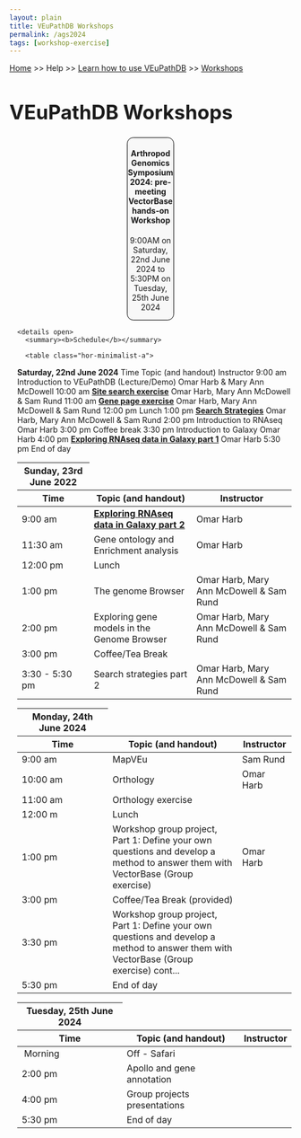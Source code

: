 ```yaml
---
layout: plain
title: VEuPathDB Workshops
permalink: /ags2024
tags: [workshop-exercise]
---
```

<style>
  h1 {
    font-size: 2.5em;
  }
  div.contents {
    margin-left: 1em;
    margin-bottom: 3em;
  }
  
  div.workshop {
    margin: 2em 1em;
  }

details summary, details ul {
  margin-top: 1em;
}
details summary {
  font-size: 120%;
  color: #069;
}
details p, details table {
  margin-left: 2em;
}
details table {
  margin-right: 6em;
}

table {
  margin-top: 1em;
  border-collapse: collapse;
}
/*
table, th, td {
  border: 1px solid black;
  padding: 0.5em;
}
*/
tr.break td {
  background-color: #DCDCDC;
}

table.hor-minimalist-a {
  text-align: left;
}
table.hor-minimalist-a th {
  font-size: 110%;
  font-weight: 400;
  color: #039;
  border-bottom: 2px solid #6678b1;
  padding: 0.5em;
  text-align: left;
}
table.hor-minimalist-a tr {
  border-bottom: 1px solid #ddd;
}
table.hor-minimalist-a tr:hover td {
  color: #039; 
}
table.hor-minimalist-a tr.other td {
  background-color: #fafafa;         
}
table.hor-minimalist-a tbody {
  display: table-row-group;
  vertical-align: middle;
  border-color: inherit;
}
table.hor-minimalist-a td {
  color: #669; 
  padding: 0.5em 0.5em 0.5em;
  vertical-align: middle;
}
table.hor-minimalist-a tfoot {
  font-size: 90%;
}
table.hor-minimalist-a tfoot tr {
  border:0;
}
th.time {
  width: 10%;
}
th.event {
  width: 50%;
}
th.author {
  width: 20%;
}
th.recording {
  width: 20%;
}
div.centered-title {
    border: 1px solid black;
    border-radius: 0.8em;
    text-align: center;
    margin-left: 15em;
    margin-right: 15em;
    background: #F8F8F8;
}
</style>

<p><a href="/">Home</a> >> Help >> 
   <a href="/a/app/static-content/landing.html">Learn how to use VEuPathDB</a> >> 
   <a href="/a/app/static-content/workshops.html">Workshops</a></p>

<h1>VEuPathDB Workshops</h1>
<div class="static-content">


  <div class="centered-title">     
    <h4>Arthropod Genomics Symposium 2024: pre-meeting VectorBase hands-on Workshop</h4>
    <p>9:00AM on Saturday, 22nd June 2024 to 5:30PM on Tuesday, 25th June 2024</p>
  </div>

  

<div class="contents">

    <details open>
      <summary><b>Schedule</b></summary>
      
      <table class="hor-minimalist-a">
<thead>
<tr>
<th><strong>Saturday, 22nd June 2024</strong></th>
</tr>
<tr>
<th>Time</th>
<th>Topic (and handout)</th>
<th>Instructor</th>
</tr>
</thead>
<tbody>
<tr>
<td>9:00 am</td>
<td>Introduction to VEuPathDB (Lecture/Demo)</td>
<td>Omar Harb &amp; Mary Ann McDowell</td>
</tr>
<tr>
<td>10:00 am</td>
<td><a href="{{'/documents/ags2024/Site_Search_AGS2024.pdf' | absolute_url}}"><b>Site search exercise</b></a></td>
<td style="max-width:300px;">Omar Harb, Mary Ann McDowell &amp; Sam Rund</td>
</tr>
<tr>
<td>11:00 am</td>
<td><a href="{{'/documents/ags2024/Gene_Page_AGS2024.pdf' | absolute_url}}"><b>Gene page exercise</b></a></td>
<td style="max-width:300px;">Omar Harb, Mary Ann McDowell &amp; Sam Rund</td>
</tr>
<tr>
<td>12:00 pm</td>
<td>Lunch</td>
</tr>
<tr>
<td>1:00 pm</td>
<td style="max-width:300px;"><a href="{{'/documents/ags2024/Strategies_AGS2024.pdf' | absolute_url}}"><b>Search Strategies</b></a></td>
<td style="max-width:300px;">Omar Harb, Mary Ann McDowell &amp; Sam Rund</td>
</tr>
<tr>
<td>2:00 pm</td>
<td style="max-width:300px;">Introduction to RNAseq</td>
<td style="max-width:300px;">Omar Harb</td>
</tr>
<tr>
<td>3:00 pm</td>
<td style="max-width:300px;">Coffee break</td>
</tr>
<tr>
<td>3:30 pm</td>
<td style="max-width:300px;">Introduction to Galaxy</td>
<td style="max-width:300px;">Omar Harb</td>
</tr>
<tr>
<td>4:00 pm</td>
<td style="max-width:300px;"><a href="{{'/documents/ags2024/RNAseq_Mapping_Galaxy_ags2024.pdf' | absolute_url}}"><b>Exploring RNAseq data in Galaxy part 1</b></a></td>
<td style="max-width:300px;">Omar Harb</td>
</tr>
<tr>
<td>5:30 pm</td>
<td style="max-width:300px;">End of day</td>
</tr>
</tbody>
</table>
<table>
<thead>
<tr>
<th><strong>Sunday, 23rd June 2022</strong></th>
</tr>
<tr>
<th>Time</th>
<th>Topic (and handout)</th>
<th>Instructor</th>
</tr>
</thead>
<tbody>
<tr>
<td>9:00 am</td>
<td style="max-width:300px;"><a href="{{'/documents/ags2024/RNAseq_Mapping_Galaxy_ags2024.pdf' | absolute_url}}"><b>Exploring RNAseq data in Galaxy part 2</b></a></td>
<td style="max-width:300px;">Omar Harb</td>
</tr>
<tr>
<td>11:30 am</td>
<td style="max-width:300px;">Gene ontology and Enrichment analysis</td>
<td style="max-width:300px;">Omar Harb</td>
</tr>
<tr>
<td>12:00 pm</td>
<td style="max-width:300px;">Lunch</td>
</tr>
<tr>
<td>1:00 pm</td>
<td style="max-width:300px;">The genome Browser</td>
<td style="max-width:300px;">Omar Harb, Mary Ann McDowell &amp; Sam Rund</td>
</tr>
<tr>
<td>2:00 pm</td>
<td style="max-width:300px;">Exploring gene models in the Genome Browser</td>
<td style="max-width:300px;">Omar Harb, Mary Ann McDowell &amp; Sam Rund</td>
</tr>
<tr>
<td>3:00 pm</td>
<td style="max-width:300px;">Coffee/Tea Break</td>
</tr>
<tr>
<td>3:30 - 5:30 pm</td>
<td style="max-width:300px;">Search strategies part 2</td>
<td style="max-width:300px;">Omar Harb, Mary Ann McDowell &amp; Sam Rund</td>
</tr>
</tbody>
</table>
<table>
<thead>
<tr>
<th><strong>Monday, 24th June 2024</strong></th>
</tr>
<tr>
<th>Time</th>
<th>Topic (and handout)</th>
<th>Instructor</th>
</tr>
</thead>
<tbody>
<tr>
<td>9:00 am</td>
<td style="max-width:300px;">MapVEu</td>
<td style="max-width:300px;">Sam Rund</td>
</tr>
<tr>
<td>10:00 am</td>
<td style="max-width:300px;">Orthology</td>
<td style="max-width:300px;">Omar Harb</td>
</tr>
<tr>
<td>11:00 am</td>
<td style="max-width:300px;">Orthology exercise</td>
</tr>
<tr>
<td>12:00 m</td>
<td style="max-width:300px;">Lunch</td>
</tr>
<tr>
<td>1:00 pm</td>
<td style="max-width:300px;">Workshop group project, Part 1: Define your own questions and develop a method to answer them with VectorBase (Group exercise)</td>
<td style="max-width:300px;">Omar Harb</td>
</tr> 
<tr>
<td>3:00 pm</td>
<td style="max-width:300px;">Coffee/Tea Break (provided)</td>
</tr>
<tr>
<td>3:30 pm</td>
<td style="max-width:300px;">Workshop group project, Part 1: Define your own questions and develop a method to answer them with VectorBase (Group exercise) cont...</td>
</tr>
<tr>
<td>5:30 pm</td>
<td style="max-width:300px;">End of day</td>
</tr>
</tbody>
</table>
<table>
<thead>
<tr>
<th><strong>Tuesday, 25th June 2024</strong></th>
</tr>
<tr>
<th>Time</th>
<th>Topic (and handout)</th>
<th>Instructor</th>
</tr>
</thead>
<tbody>
<tr>
<td>&nbsp;Morning</td>
<td style="max-width:300px;">Off - Safari</td>
<td style="max-width:300px;">&nbsp;</td>
</tr>
<tr>
<td>2:00 pm</td>
<td style="max-width:300px;">Apollo and gene annotation</td>
<td style="max-width:300px;">&nbsp;</td>
</tr>
<tr>
<td>4:00 pm</td>
<td style="max-width:300px;">Group projects presentations</td>
<td style="max-width:300px;">&nbsp;</td>
</tr>
<tr>
<td>5:30 pm</td>
<td style="max-width:300px;">End of day</td>
<td style="max-width:300px;">&nbsp;</td>
</tr>
</tbody>
</table>

<!-- class contents -->
<!-- class static-content -->


